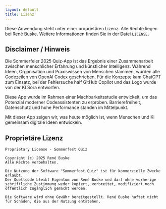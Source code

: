 ```yaml
---
layout: default
title: Lizenz
---
```


Diese Anwendung steht unter einer proprietären Lizenz. Alle Rechte liegen bei René Buske. Weitere Informationen finden Sie in der Datei `LICENSE`.

## Disclaimer / Hinweis

Die Sommerfeier 2025 Quiz-App ist das Ergebnis einer Zusammenarbeit zwischen menschlicher Erfahrung und künstlicher Intelligenz. Während Ideen, Organisation und Praxiswissen von Menschen stammen, wurden alle Codezeilen von OpenAI Codex geschrieben. Für die Konzepte kam ChatGPT zum Einsatz, bei der Fehlersuche half GitHub Copilot und das Logo wurde von der KI Sora entworfen.

Diese App wurde im Rahmen einer Machbarkeitsstudie entwickelt, um das Potenzial moderner Codeassistenten zu erproben. Barrierefreiheit, Datenschutz und hohe Performance standen im Mittelpunkt.

Mit dieser App zeigen wir, was heute möglich ist, wenn Menschen und KI gemeinsam digitale Ideen entwickeln.

## Proprietäre Lizenz

```
Proprietary License - Sommerfest Quiz

Copyright (c) 2025 René Buske
Alle Rechte vorbehalten.

Die Nutzung der Software "Sommerfest Quiz" ist für kommerzielle Zwecke erlaubt.
Der Quellcode bleibt Eigentum von René Buske und darf ohne vorherige schriftliche Zustimmung weder kopiert, verbreitet, modifiziert noch öffentlich zugänglich gemacht werden.

Die Software wird ohne Gewähr bereitgestellt. René Buske haftet nicht für Schäden, die aus der Nutzung entstehen.
```
